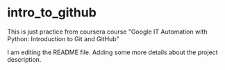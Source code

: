 # intro_to_github
This is just practice from coursera course "Google IT Automation with Python: Introduction to Git and GitHub"

I am editing the README file. Adding some more details about the project description.
